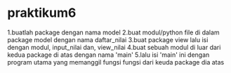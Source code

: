# praktikum6
1.buatlah package dengan nama model 
2.buat modul/python file di dalam package model dengan nama daftar_nilai
3.buat package view lalu isi dengan modul, input_nilai dan, view_nilai
4.buat sebuah modul di luar dari kedua package di atas dengan nama 'main'
5.lalu isi 'main' ini dengan program utama yang memanggil fungsi fungsi dari keuda package dia atas
